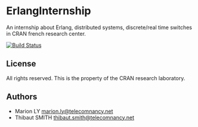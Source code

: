 ErlangInternship
================

An internship about Erlang, distributed systems, discrete/real time switches in CRAN french research center.

[![Build Status](https://magnum.travis-ci.com/Videl/ErlangInternship.svg?token=HjXfS6RsE3Qp2htUyQWj&branch=master)](https://magnum.travis-ci.com/Videl/ErlangInternship)

License
-------

All rights reserved. This is the property of the CRAN research laboratory.

Authors
-------

 * Marion LY marion.ly@telecomnancy.net
 * Thibaut SMITH thibaut.smith@telecomnancy.net
